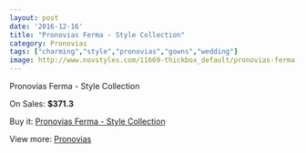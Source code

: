 ```yaml
---
layout: post
date: '2016-12-16'
title: "Pronovias Ferma - Style Collection"
category: Pronovias
tags: ["charming","style","pronovias","gowns","wedding"]
image: http://www.novstyles.com/11669-thickbox_default/pronovias-ferma-style-collection.jpg
---
```

Pronovias Ferma - Style Collection

On Sales: **$371.3**
<a href="https://www.novstyles.com/en/pronovias/8582-pronovias-ferma-style-collection.html"><amp-img layout="responsive" width="600" height="600" src="//www.novstyles.com/11669-thickbox_default/pronovias-ferma-style-collection.jpg" alt="Pronovias Ferma - Style Collection 0" /></a>

Buy it: [Pronovias Ferma - Style Collection](https://www.novstyles.com/en/pronovias/8582-pronovias-ferma-style-collection.html "Pronovias Ferma - Style Collection")

View more: [Pronovias](https://www.novstyles.com/en/54-pronovias "Pronovias")